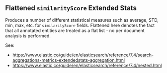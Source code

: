 ## Flattened `similarityScore` Extended Stats

Produces a number of different statistical measures such as average, STD, min,
max, etc. for `similarityScore` fields. Flattened here denotes the fact
that all annotated entities are treated as a flat list - no per document
analysis is performed.

See:

- https://www.elastic.co/guide/en/elasticsearch/reference/7.4/search-aggregations-metrics-extendedstats-aggregation.html
- https://www.elastic.co/guide/en/elasticsearch/reference/7.4/nested.html
